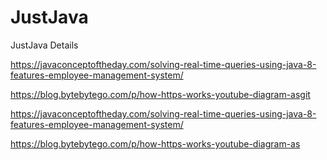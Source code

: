 # JustJava
JustJava Details

https://javaconceptoftheday.com/solving-real-time-queries-using-java-8-features-employee-management-system/

https://blog.bytebytego.com/p/how-https-works-youtube-diagram-asgit

https://javaconceptoftheday.com/solving-real-time-queries-using-java-8-features-employee-management-system/

https://blog.bytebytego.com/p/how-https-works-youtube-diagram-as
